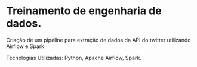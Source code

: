 # Treinamento de engenharia de dados.
Criação de um pipeline para extração de dados da API do twitter utilizando Airflow e Spark

Tecnologias Utilizadas: Python, Apache Airflow, Spark.
